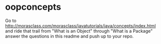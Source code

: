 # oopconcepts

Go to http://morasclass.com/morasclass/javatutorials/java/concepts/index.html and ride that trail from "What is an Object" through "What is a Package"  answer the questions in this readme and push up to your repo.
